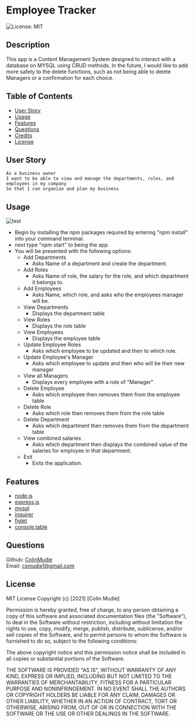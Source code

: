 # Employee Tracker

![License: MIT](https://img.shields.io/badge/License-MIT-green.svg)

## Description
This app is a Content Management System designed to interact with a database on MYSQL using CRUD methods. In the future, I would like to add more safety to the delete functions, such as not being able to delete Managers or a confirmation for each choice. 

## Table of Contents

* [User Story](#user-story)
* [Usage](#usage)
* [Features](#features)
* [Questions](#questions)
* [Credits](#credits)
* [License](#license)

## User Story
```
As a business owner
I want to be able to view and manage the departments, roles, and employees in my company
So that I can organize and plan my business
```


## Usage
![test](./assets/Employee_Tracker_Test_GIF.gif)

- Begin by installing the npm packages required by entering "npm install" into your command terminal.
- next type "npm start" to being the app.
- You will be presented with the following options:
    - Add Departments
        - Asks Name of a department and create the department.
    - Add Roles
        - Asks Name of role, the salary for the role, and which department it belongs to.
    - Add Employees
        - Asks Name, which role, and asks who the employees manager will be.
    - View Departments
        - Displays the department table
    - View Roles
        - Displays the role table
    - View Employees
        - Displays the employee table
    - Update Employee Roles
        - Asks which employee to be updated and then to which role.
    - Update Employee's Manager
        - Asks which employee to update and then who will be their new manager
    - View all Managers
        - Displays every employee with a role of "Manager"
    - Delete Employee
        - Asks which employee then removes them from the employee table
    - Delete Role
        - Asks which role then removes them from the role table
    - Delete Department
        - Asks which department then removes them from the department table
    - View combined salaries
        - Asks which department then displays the combined value of the salaries for employee in that department.
    - Exit
        - Exits the application.


## Features
- [node.js](https://nodejs.org/en/)
- [express.js](https://expressjs.com/)
- [mysql](https://www.npmjs.com/package/mysql)
- [inquirer](https://www.npmjs.com/package/inquirer)
- [figlet](https://www.npmjs.com/package/figlet)
- [console.table](https://www.npmjs.com/package/console.table)

## Questions
Github: [ColinMudie](https://github.com/ColinMudie/)  
Email: [csmudie1@gmail.com](csmudie1@gmail.com)

## License
MIT License
Copyright (c) [2021] [Colin Mudie]

Permission is hereby granted, free of charge, to any person obtaining a copy
of this software and associated documentation files (the "Software"), to deal
in the Software without restriction, including without limitation the rights
to use, copy, modify, merge, publish, distribute, sublicense, and/or sell
copies of the Software, and to permit persons to whom the Software is
furnished to do so, subject to the following conditions:

The above copyright notice and this permission notice shall be included in all
copies or substantial portions of the Software.

THE SOFTWARE IS PROVIDED "AS IS", WITHOUT WARRANTY OF ANY KIND, EXPRESS OR
IMPLIED, INCLUDING BUT NOT LIMITED TO THE WARRANTIES OF MERCHANTABILITY,
FITNESS FOR A PARTICULAR PURPOSE AND NONINFRINGEMENT. IN NO EVENT SHALL THE
AUTHORS OR COPYRIGHT HOLDERS BE LIABLE FOR ANY CLAIM, DAMAGES OR OTHER
LIABILITY, WHETHER IN AN ACTION OF CONTRACT, TORT OR OTHERWISE, ARISING FROM,
OUT OF OR IN CONNECTION WITH THE SOFTWARE OR THE USE OR OTHER DEALINGS IN THE
SOFTWARE.
